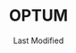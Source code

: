 ---
layout: location-page
date: Last Modified
description: "Local COVID-19 testing is available at OPTUM in Albuquerque, New Mexico, USA."
permalink: "locations/new-mexico/albuquerque/optum/"
tags:
  - locations
  - new-mexico
title: OPTUM 
uniqueName: optum
state: New Mexico
stateAbbr: NM
hood: "Journal Center"
address: "5150 Journal Center Blvd. SE"
city: "Albuquerque"
zip: "87109"
zipsNearby: "87101 87102 87103 87104 87105 87106 87107 87108 87109 87110 87111 87112 87113 87114 87115 87116 87117 87119 87120 87121 87122 87123 87124 87125 87131 87144 87151 87153 87154 87158 87174 87176 87181 87184 87185 87187 87190 87191 87192 87193 87194 87195 87196 87197 87198 87199 87002 87001 87004 87006 87007 87008 87010 87048 87014 87015 87016 87063 87535 87022 87023 87024 87025 87026 87028 87544 87545 87031 87032 87035 87056 87070 87036 87038 87040 87041 87072 87083 87042 87068 87043 87562 87831 87047 87034 87049 87501 87502 87503 87504 87505 87506 87507 87508 87509 87540 87592 87594 87052 87044 87053 87574 87059 87060 87061 87062 87165" 
mapUrl: "http://maps.apple.com/?q=OPTUM&address=5150+Journal+Center+Blvd+SE,Albuquerque,New+Mexico,87109"
locationType: Drive-thru
phone: "505-232-1010"
website: "https://abqhp.com/clinic/58"
onlineBooking: undefined
closed: undefined
closedUpdate: April 21st, 2020
notes: "Only for individuals with symptoms. For all members of the community. Requires phone screen."
days: Everyday
hours: 7AM-5PM
ctaMessage: Learn more
ctaUrl: "https://abqhp.com/clinic/58"
---